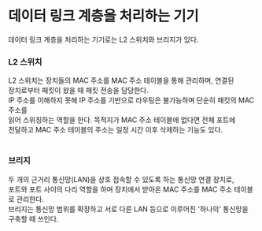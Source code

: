 # 데이터 링크 계층을 처리하는 기기
데이터 링크 계층을 처리하는 기기로는 L2 스위치와 브리지가 있다.<br/>

### L2 스위치
L2 스위치는 장치들의 MAC 주소를 MAC 주소 테이블을 통해 관리하며, 연결된<br/>
장치로부터 패킷이 왔을 때 패킷 전송을 담당한다.<br/>
IP 주소를 이해하지 못해 IP 주소를 기반으로 라우팅은 불가능하며 단순히 패킷의 MAC 주소를<br/>
읽어 스위칭하는 역할을 한다. 목적지가 MAC 주소 테이블에 없다면 전체 포트에<br/>
전달하고 MAC 주소 테이블의 주소는 일정 시간 이후 삭제하는 기능도 있다.<br/>
<br/>

### 브리지
두 개의 근거리 통신망(LAN)을 상호 접속할 수 있도록 하는 통신망 연결 장치로, <br/>
포트와 포트 사이의 다리 역할을 하며 장치에서 받아온 MAC 주소를 MAC 주소 테이블로 관리한다.<br/>
브리지는 통신망 범위를 확장하고 서로 다른 LAN 등으로 이루어진 '하나의' 통신망을 구축할 때 쓰인다.
